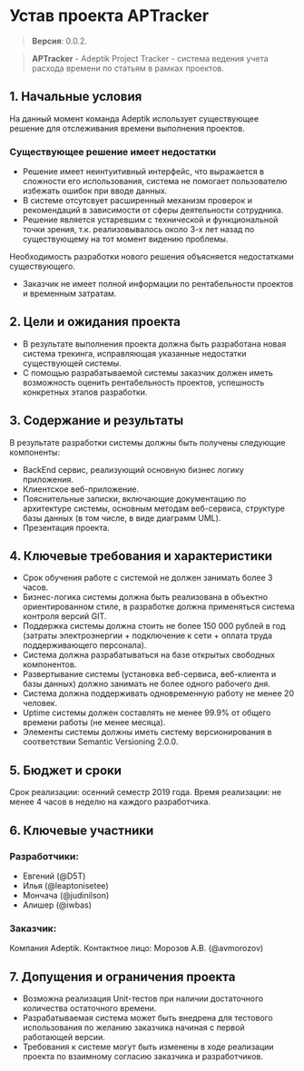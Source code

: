 # Устав проекта APTracker
> **Версия**: 0.0.2.

> **APTracker** - Adeptik Project Tracker - система ведения учета расхода времени по статьям в рамках проектов.
## 1. Начальные условия
На данный момент команда Adeptik использует существующее решение для отслеживания времени выполнения проектов. 
### Существующее решение имеет недостатки
- Решение имеет неинтуитивный интерфейс, что выражается в сложности его использования, система не помогает пользователю избежать ошибок при вводе данных.
- В системе отсутсвует расширенный механизм проверок и рекомендаций в зависимости от сферы деятельности сотрудника.
- Решение является устаревшим с технической и функциональной точки зрения, т.к. реализовывалось около 3-х лет назад по существующему на тот момент видению проблемы.

Необходимость разработки нового решения объясняется недостатками существующего.
- Заказчик не имеет полной информации по рентабельности проектов и временным затратам.

## 2. Цели и ожидания проекта
- В результате выполнения проекта должна быть разработана новая система трекинга, исправляющая указанные недостатки существующей системы.
- С помощью разрабатываемой системы заказчик должен иметь возможность оценить рентабельность проектов, успешность конкретных этапов разработки.

## 3. Содержание и результаты
В результате разработки системы должны быть получены следующие компоненты:
- BackEnd сервис, реализующий основную бизнес логику приложения.
- Клиентское веб-приложение.
- Пояснительные записки, включающие документацию по архитектуре системы, основным методам веб-сервиса, структуре базы данных (в том числе, в виде диаграмм UML).
- Презентация проекта.

## 4. Ключевые требования и характеристики 
- Срок обучения работе с системой не должен занимать более 3 часов.
- Бизнес-логика системы должна быть реализована в объектно ориентированном стиле, в разработке должна применяться система контроля версий GIT.
- Поддержка системы должна стоить не более 150 000 рублей в год (затраты электроэнергии + подключение к сети + оплата труда поддерживающего персонала).
- Система должна разрабатываться на базе открытых свободных компонентов.
- Развертывание системы (установка веб-сервиса, веб-клиента и базы данных) должно занимать не более одного рабочего дня.
- Система должна поддерживать одновременную работу не менее 20 человек.
- Uptime системы должен составлять не менее 99.9% от общего времени работы (не менее месяца).
- Элементы системы должны иметь систему версионирования в соответствии Semantic Versioning 2.0.0.

## 5. Бюджет и сроки
Срок реализации: осенний семестр 2019 года. 
Время реализации: не менее 4 часов в неделю на каждого разработчика.

## 6. Ключевые участники
### Разработчики:
- Евгений (@D5T)
- Илья (@leaptonisetee)
- Мончача (@judinilson)
- Алишер (@iwbas)

### Заказчик:
Компания Adeptik.
Контактное лицо: Морозов А.В. (@avmorozov)

## 7. Допущения и ограничения проекта
- Возможна реализация Unit-тестов при наличии достаточного количества остаточного времени.
- Разрабатываемая система может быть внедрена для тестового использования по желанию заказчика начиная с первой работающей версии.
- Требования к системе могут быть изменены в ходе реализации проекта по взаимному согласию заказчика и разработчиков.
